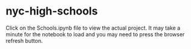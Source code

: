 # nyc-high-schools
Click on the Schools.ipynb file to view the actual project.
It may take a minute for the notebook to load and you may need to press the browser refresh button.
